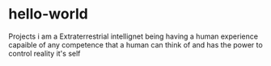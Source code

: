 # hello-world
Projects
i am a Extraterrestrial intellignet being having a human experience capaible of any competence that a human can think of and has the power to control reality it's self

